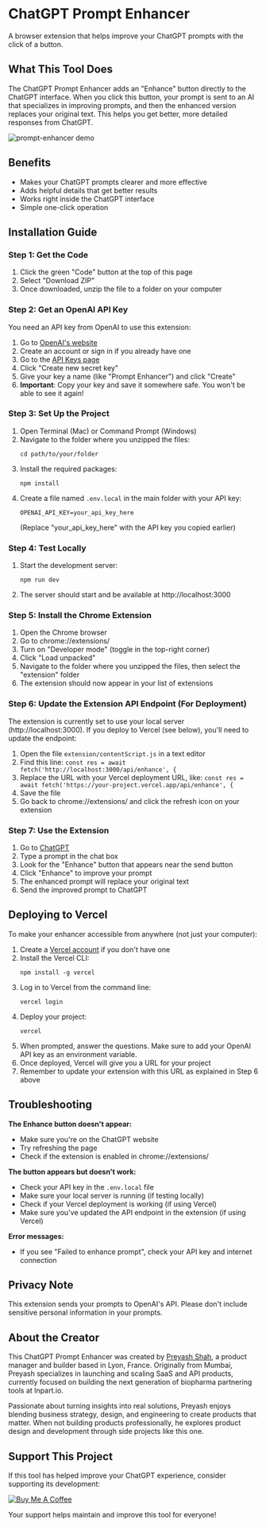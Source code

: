 # ChatGPT Prompt Enhancer

A browser extension that helps improve your ChatGPT prompts with the click of a button.

## What This Tool Does

The ChatGPT Prompt Enhancer adds an "Enhance" button directly to the ChatGPT interface. When you click this button, your prompt is sent to an AI that specializes in improving prompts, and then the enhanced version replaces your original text. This helps you get better, more detailed responses from ChatGPT.

![prompt-enhancer demo](https://github.com/user-attachments/assets/fe77bbe6-acaf-467f-b56f-321c46d29494)


## Benefits

- Makes your ChatGPT prompts clearer and more effective
- Adds helpful details that get better results
- Works right inside the ChatGPT interface
- Simple one-click operation

## Installation Guide

### Step 1: Get the Code

1. Click the green "Code" button at the top of this page
2. Select "Download ZIP"
3. Once downloaded, unzip the file to a folder on your computer

### Step 2: Get an OpenAI API Key

You need an API key from OpenAI to use this extension:

1. Go to [OpenAI's website](https://platform.openai.com/signup)
2. Create an account or sign in if you already have one
3. Go to the [API Keys page](https://platform.openai.com/api-keys)
4. Click "Create new secret key"
5. Give your key a name (like "Prompt Enhancer") and click "Create"
6. **Important**: Copy your key and save it somewhere safe. You won't be able to see it again!

### Step 3: Set Up the Project

1. Open Terminal (Mac) or Command Prompt (Windows)
2. Navigate to the folder where you unzipped the files:
   ```
   cd path/to/your/folder
   ```
3. Install the required packages:
   ```
   npm install
   ```
4. Create a file named `.env.local` in the main folder with your API key:
   ```
   OPENAI_API_KEY=your_api_key_here
   ```
   (Replace "your_api_key_here" with the API key you copied earlier)

### Step 4: Test Locally

1. Start the development server:
   ```
   npm run dev
   ```
2. The server should start and be available at http://localhost:3000

### Step 5: Install the Chrome Extension

1. Open the Chrome browser
2. Go to chrome://extensions/
3. Turn on "Developer mode" (toggle in the top-right corner)
4. Click "Load unpacked"
5. Navigate to the folder where you unzipped the files, then select the "extension" folder
6. The extension should now appear in your list of extensions

### Step 6: Update the Extension API Endpoint (For Deployment)

The extension is currently set to use your local server (http://localhost:3000). If you deploy to Vercel (see below), you'll need to update the endpoint:

1. Open the file `extension/contentScript.js` in a text editor
2. Find this line: `const res = await fetch('http://localhost:3000/api/enhance', {`
3. Replace the URL with your Vercel deployment URL, like: `const res = await fetch('https://your-project.vercel.app/api/enhance', {`
4. Save the file
5. Go back to chrome://extensions/ and click the refresh icon on your extension

### Step 7: Use the Extension

1. Go to [ChatGPT](https://chat.openai.com/)
2. Type a prompt in the chat box
3. Look for the "Enhance" button that appears near the send button
4. Click "Enhance" to improve your prompt
5. The enhanced prompt will replace your original text
6. Send the improved prompt to ChatGPT

## Deploying to Vercel

To make your enhancer accessible from anywhere (not just your computer):

1. Create a [Vercel account](https://vercel.com/signup) if you don't have one
2. Install the Vercel CLI:
   ```
   npm install -g vercel
   ```
3. Log in to Vercel from the command line:
   ```
   vercel login
   ```
4. Deploy your project:
   ```
   vercel
   ```
5. When prompted, answer the questions. Make sure to add your OpenAI API key as an environment variable.
6. Once deployed, Vercel will give you a URL for your project
7. Remember to update your extension with this URL as explained in Step 6 above

## Troubleshooting

**The Enhance button doesn't appear:**
- Make sure you're on the ChatGPT website
- Try refreshing the page
- Check if the extension is enabled in chrome://extensions/

**The button appears but doesn't work:**
- Check your API key in the `.env.local` file
- Make sure your local server is running (if testing locally)
- Check if your Vercel deployment is working (if using Vercel)
- Make sure you've updated the API endpoint in the extension (if using Vercel)

**Error messages:**
- If you see "Failed to enhance prompt", check your API key and internet connection

## Privacy Note

This extension sends your prompts to OpenAI's API. Please don't include sensitive personal information in your prompts.

## About the Creator

This ChatGPT Prompt Enhancer was created by [Preyash Shah](https://www.preyash.com/), a product manager and builder based in Lyon, France. Originally from Mumbai, Preyash specializes in launching and scaling SaaS and API products, currently focused on building the next generation of biopharma partnering tools at Inpart.io.

Passionate about turning insights into real solutions, Preyash enjoys blending business strategy, design, and engineering to create products that matter. When not building products professionally, he explores product design and development through side projects like this one.

## Support This Project

If this tool has helped improve your ChatGPT experience, consider supporting its development:

[![Buy Me A Coffee](https://img.shields.io/badge/Buy%20Me%20A%20Coffee-FFDD00?style=for-the-badge&logo=buy-me-a-coffee&logoColor=black)](https://buymeacoffee.com/preyash)

Your support helps maintain and improve this tool for everyone!


